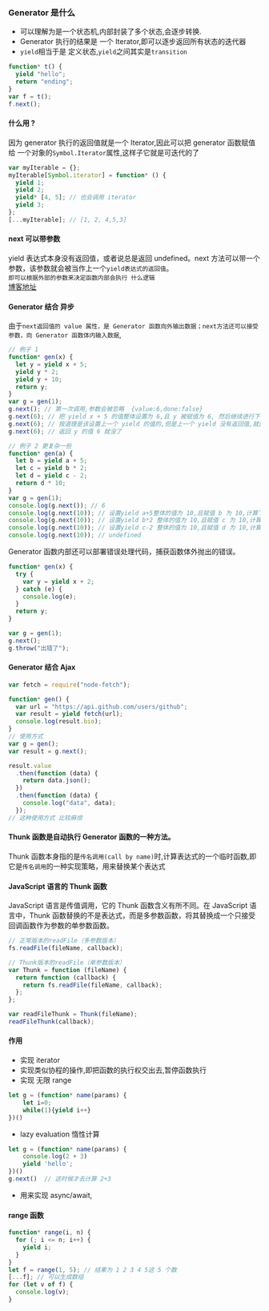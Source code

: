 ### Generator 是什么

- 可以理解为是一个状态机,内部封装了多个状态,会逐步转换.
- Generator 执行的结果是 一个 Iterator,即可以逐步返回所有状态的迭代器
- `yield`相当于是 定义状态,`yield`之间其实是`transition`

```js
function* t() {
  yield "hello";
  return "ending";
}
var f = t();
f.next();
```

#### 什么用 ?

因为 generator 执行的返回值就是一个 Iterator,因此可以把 generator 函数赋值给 一个对象的`Symbol.Iterator`属性,这样子它就是可迭代的了

```js
var myIterable = {};
myIterable[Symbol.iterator] = function* () {
  yield 1;
  yield 2;
  yield* [4, 5]; // 也会调用 iterator
  yield 3;
};
[...myIterable]; // [1, 2, 4,5,3]
```

#### next 可以带参数

yield 表达式本身没有返回值，或者说总是返回 undefined。next 方法可以带一个参数，该参数就会被当作上一个`yield表达式的返回值`。  
`即可以根据外部的参数来决定函数内部会执行 什么逻辑`  
[博客地址](https://es6.ruanyifeng.com/#docs/generator#next-%E6%96%B9%E6%B3%95%E7%9A%84%E5%8F%82%E6%95%B0)

#### Generator 结合 异步

由于`next返回值的 value 属性，是 Generator 函数向外输出数据；next方法还可以接受参数，向 Generator 函数体内输入数据`,

```js
// 例子 1
function* gen(x) {
  let y = yield x + 5;
  yield y * 2;
  yield y + 10;
  return y;
}
var g = gen(1);
g.next(); // 第一次调用,参数会被忽略  {value:6,done:false}
g.next(6); // 把 yield x + 5 的值整体设置为 6,且 y 被赋值为 6, 然后继续进行下一个yield, 得到结果 12
g.next(6); // 按道理是该设置上一个 yield 的值的,但是上一个 yield 没有返回值,就直接计算 yield ,得到 6 + 10 =16;
g.next(6); // 返回 y 的值 6 就没了

// 例子 2 更复杂一些 
function* gen(a) {
  let b = yield a + 5;
  let c = yield b * 2;
  let d = yield c - 2;
  return d * 10;
}
var g = gen(1);
console.log(g.next()); // 6
console.log(g.next(10)); // 设置yield a+5整体的值为 10,且赋值 b 为 10,计算下一个 yield ,得到 20
console.log(g.next(10)); // 设置yield b*2 整体的值为 10,且赋值 c 为 10,计算下一个 yield ,得到 8
console.log(g.next(10)); // 设置yield c-2 整体的值为 10,且赋值 d 为 10,计算下一个 yield ,得到 100
console.log(g.next(10)); // undefined
```

Generator 函数内部还可以部署错误处理代码，捕获函数体外抛出的错误。

```js
function* gen(x) {
  try {
    var y = yield x + 2;
  } catch (e) {
    console.log(e);
  }
  return y;
}

var g = gen(1);
g.next();
g.throw("出错了");
```

#### Generator 结合 Ajax

```js
var fetch = require("node-fetch");

function* gen() {
  var url = "https://api.github.com/users/github";
  var result = yield fetch(url);
  console.log(result.bio);
}
// 使用方式
var g = gen();
var result = g.next();

result.value
  .then(function (data) {
    return data.json();
  })
  .then(function (data) {
    console.log("data", data);
  });
// 这种使用方式 比较麻烦
```

#### Thunk 函数是自动执行 Generator 函数的一种方法。

Thunk 函数本身指的是`传名调用(call by name)`时,计算表达式的一个临时函数,即它是`传名调用`的一种实现策略，用来替换某个表达式

#### JavaScript 语言的 Thunk 函数

JavaScript 语言是传值调用，它的 Thunk 函数含义有所不同。在 JavaScript 语言中，Thunk 函数替换的不是表达式，而是多参数函数，将其替换成一个只接受回调函数作为参数的单参数函数。

```js
// 正常版本的readFile（多参数版本）
fs.readFile(fileName, callback);

// Thunk版本的readFile（单参数版本）
var Thunk = function (fileName) {
  return function (callback) {
    return fs.readFile(fileName, callback);
  };
};

var readFileThunk = Thunk(fileName);
readFileThunk(callback);
```

#### 作用

- 实现 iterator
- 实现类似协程的操作,即把函数的执行权交出去,暂停函数执行
- 实现 无限 range
```js
let g = (function* name(params) {
    let i=0;
    while(1){yield i++}
})()
```
- lazy evaluation 惰性计算
```js
let g = (function* name(params) {
    console.log(2 + 3)
    yield 'hello';
})()
g.next()  // 这时候才去计算 2+3
```

- 用来实现 async/await,

#### range 函数

```js
function* range(i, n) {
  for (; i <= n; i++) {
    yield i;
  }
}
let f = range(1, 5); // 结果为 1 2 3 4 5这 5 个数
[...f]; // 可以生成数组
for (let v of f) {
  console.log(v);
}
```

